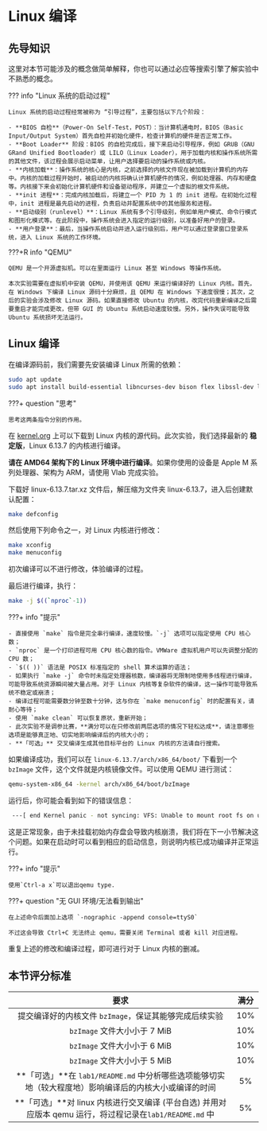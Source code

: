 # Linux 编译

## 先导知识

这里对本节可能涉及的概念做简单解释，你也可以通过必应等搜索引擎了解实验中不熟悉的概念。

??? info "Linux 系统的启动过程"

    Linux 系统的启动过程经常被称为 “引导过程”，主要包括以下几个阶段：

    - **BIOS 自检**（Power-On Self-Test，POST）：当计算机通电时，BIOS（Basic Input/Output System）首先自检并初始化硬件，检查计算机的硬件是否正常工作。
    - **Boot Loader** 阶段：BIOS 的自检完成后，接下来启动引导程序，例如 GRUB（GNU GRand Unified Bootloader）或 LILO（Linux Loader），用于加载内核和操作系统所需的其他文件，该过程会展示启动菜单，让用户选择要启动的操作系统或内核。
    - **内核加载**：操作系统的核心是内核，之前选择的内核文件现在被加载到计算机的内存中。内核的加载过程开始时，被启动的内核将确认计算机硬件的情况，例如处理器、内存和硬盘等。内核接下来会初始化计算机硬件和设备驱动程序，并建立一个虚拟的根文件系统。
    - **init 进程**：完成内核加载后，将建立一个 PID 为 1 的 init 进程。在初始化过程中，init 进程是最先启动的进程，负责启动并配置系统中的其他服务和进程。
    - **启动级别（runlevel）**：Linux 系统有多个引导级别，例如单用户模式、命令行模式和图形化模式等。在此阶段中，操作系统会进入指定的运行级别，以准备好用户的登录。
    - **用户登录**：最后，当操作系统启动并进入运行级别后，用户可以通过登录窗口登录系统，进入 Linux 系统的工作环境。

???+R info "QEMU"

    QEMU 是一个开源虚拟机。可以在里面运行 Linux 甚至 Windows 等操作系统。

    本次实验需要在虚拟机中安装 QEMU，并使用该 QEMU 来运行编译好的 Linux 内核。首先，在 Windows 下编译 Linux 源码十分麻烦，且 QEMU 在 Windows 下速度很慢；其次，之后的实验会涉及修改 Linux 源码。如果直接修改 Ubuntu 的内核，改完代码重新编译之后需要重启才能完成更改，但带 GUI 的 Ubuntu 系统启动速度较慢。另外，操作失误可能导致 Ubuntu 系统损坏无法运行。

## Linux 编译

在编译源码前，我们需要先安装编译 Linux 所需的依赖：

```bash
sudo apt update
sudo apt install build-essential libncurses-dev bison flex libssl-dev libelf-dev qemu-system-x86
```

???+ question "思考"

    思考这两条指令分别的作用。

在 [kernel.org](https://www.kernel.org/) 上可以下载到 Linux 内核的源代码。此次实验，我们选择最新的 **稳定版**，Linux 6.13.7 的内核进行编译。

**请在 AMD64 架构下的 Linux 环境中进行编译**。如果你使用的设备是 Apple M 系列处理器、架构为 ARM，请使用 Vlab 完成实验。

下载好 linux-6.13.7.tar.xz 文件后，解压缩为文件夹 linux-6.13.7，进入后创建默认配置：

```bash
make defconfig
```

然后使用下列命令之一，对 Linux 内核进行修改：

```bash
make xconfig
make menuconfig
```

初次编译可以不进行修改，体验编译的过程。

最后进行编译，执行：

```bash
make -j $((`nproc`-1))
```

???+ info "提示"

    - 直接使用 `make` 指令是完全串行编译，速度较慢。`-j` 选项可以指定使用 CPU 核心数；
    - `nproc` 是一个打印进程可用 CPU 核心数的指令。VMWare 虚拟机用户可以先调整分配的 CPU 数；
    - `$(( ))` 语法是 POSIX 标准指定的 shell 算术运算的语法；
    - 如果执行 `make -j` 命令时未指定处理器核数，编译器将无限制地使用多线程进行编译，可能导致系统资源瞬间被大量占用。对于 Linux 内核等复杂软件的编译，这一操作可能导致系统不稳定或崩溃；
    - 编译过程可能需要数分钟至数十分钟，这与你在 `make menuconfig` 时的配置有关，请耐心等待；
    - 使用 `make clean` 可以恢复原状，重新开始；
    - 此次实验不是调参比赛，**满分可以在只修改前两层选项的情况下轻松达成**，请注意哪些选项是能够真正地、切实地影响编译后的内核大小的；
    - **「可选」** 交叉编译生成其他目标平台的 Linux 内核的方法请自行搜索。

如果编译成功，我们可以在 `linux-6.13.7/arch/x86_64/boot/` 下看到一个 `bzImage` 文件，这个文件就是内核镜像文件。可以使用 QEMU 进行测试：

```bash
qemu-system-x86_64 -kernel arch/x86_64/boot/bzImage
```

运行后，你可能会看到如下的错误信息：

```bash
 ---[ end Kernel panic - not syncing: VFS: Unable to mount root fs on unknown-block(0,0) ]---
```

这是正常现象，由于未挂载初始内存盘会导致内核崩溃，我们将在下一小节解决这个问题。如果在启动时可以看到相应的启动信息，则说明内核已成功编译并正常运行。

???+ info "提示"

    使用`Ctrl-a x`可以退出qemu type.

???+ question "无 GUI 环境/无法看到输出"

    在上述命令后面加上选项 `-nographic -append console=ttyS0`

    不过这会导致 Ctrl+C 无法终止 qemu，需要关闭 Terminal 或者 kill 对应进程。

重复上述的修改和编译过程，即可进行对于 Linux 内核的删减。

## 本节评分标准

|                                                   要求                                                   | 满分 |
| :------------------------------------------------------------------------------------------------------: | :--: |
|                          提交编译好的内核文件 `bzImage`，保证其能够完成后续实验                          | 10%  |
|                                       `bzImage` 文件大小小于 7 MiB                                       | 10%  |
|                                       `bzImage` 文件大小小于 6 MiB                                       | 10%  |
|                                       `bzImage` 文件大小小于 5 MiB                                       | 10%  |
|         **「可选」**在 `lab1/README.md` 中分析哪些选项能够切实地（较大程度地）影响编译后的内核大小或编译的时间         |  5%  |
| **「可选」**对 linux 内核进行交叉编译 (平台自选) 并用对应版本 qemu 运行，将过程记录在`lab1/README.md` 中 |  5%  |
